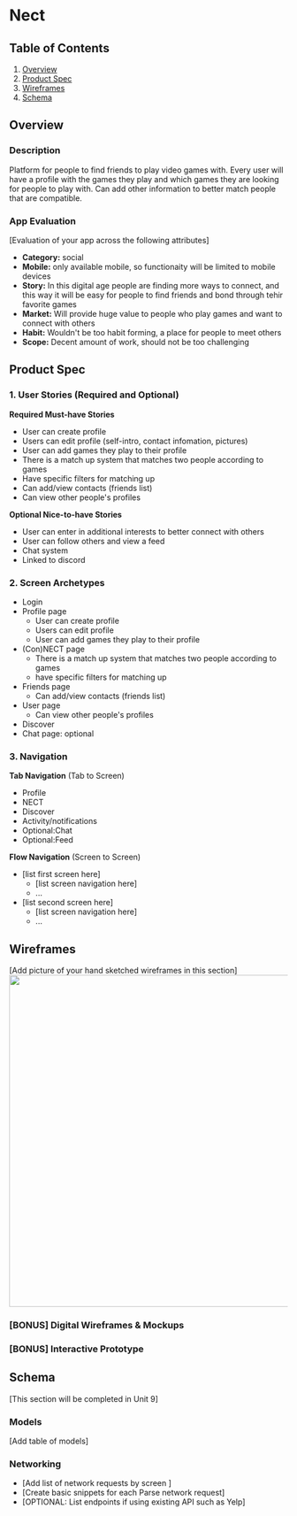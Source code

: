 # Nect

## Table of Contents
1. [Overview](#Overview)
1. [Product Spec](#Product-Spec)
1. [Wireframes](#Wireframes)
2. [Schema](#Schema)

## Overview
### Description
Platform for people to find friends to play video games with. Every user will have a profile with the games they play and which games they are looking for people to play with. Can add other information to better match people that are compatible. 

### App Evaluation
[Evaluation of your app across the following attributes]
- **Category:** social
- **Mobile:** only available mobile, so functionaity will be limited to mobile devices
- **Story:** In this digital age people are finding more ways to connect, and this way it will be easy for people to find friends and bond through tehir favorite games 
- **Market:** Will provide huge value to people who play games and want to connect with others
- **Habit:** Wouldn't be too habit forming, a place for people to meet others
- **Scope:** Decent amount of work, should not be too challenging 

## Product Spec

### 1. User Stories (Required and Optional)

**Required Must-have Stories**

* User can create profile 
* Users can edit profile (self-intro, contact infomation, pictures)
* User can add games they play to their profile
* There is a match up system that matches two people according to games
* Have specific filters for matching up
* Can add/view contacts (friends list)
* Can view other people's profiles


**Optional Nice-to-have Stories**

* User can enter in additional interests to better connect with others 
* User can follow others and view a feed
* Chat system
* Linked to discord

### 2. Screen Archetypes

* Login
* Profile page
   * User can create profile 
    * Users can edit profile
    * User can add games they play to their profile
* (Con)NECT page
   * There is a match up system that matches two people according to games
   * have specific filters for matching up
* Friends page
    * Can add/view contacts (friends list)
* User page
    * Can view other people's profiles
* Discover 
* Chat page: optional

### 3. Navigation

**Tab Navigation** (Tab to Screen)

* Profile
* NECT
* Discover
* Activity/notifications
* Optional:Chat
* Optional:Feed

**Flow Navigation** (Screen to Screen)

* [list first screen here]
   * [list screen navigation here]
   * ...
* [list second screen here]
   * [list screen navigation here]
   * ...

## Wireframes
[Add picture of your hand sketched wireframes in this section]
<img src="https://i.imgur.com/zUOIjvd.png" width=600>


### [BONUS] Digital Wireframes & Mockups

### [BONUS] Interactive Prototype

## Schema 
[This section will be completed in Unit 9]
### Models
[Add table of models]
### Networking
- [Add list of network requests by screen ]
- [Create basic snippets for each Parse network request]
- [OPTIONAL: List endpoints if using existing API such as Yelp]
